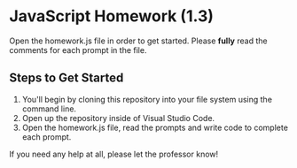 # JavaScript Homework (1.3)

Open the homework.js file in order to get started. Please **fully** read the comments for each prompt in the file.

## Steps to Get Started

1. You'll begin by cloning this repository into your file system using the command line. 
2. Open up the repository inside of Visual Studio Code. 
3. Open the homework.js file, read the prompts and write code to complete each prompt.

If you need any help at all, please let the professor know!
